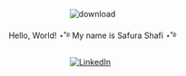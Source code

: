 <div align="center">    
  
  ![download](https://github.com/user-attachments/assets/348137d1-845e-4dc5-9364-6010188ed8a1)

  Hello, World!
  ⋆˚࿔ My name is Safura Shafi ⋆˚࿔

  [![LinkedIn](https://skillicons.dev/icons?i=linkedin)](https://www.linkedin.com/in/safura-shafi) &nbsp;
</div>

<!--
- 🔭 I’m currently working on creating a website to hold all my recipes! 
- 🌱 I’m currently learning ...
- 👯 I’m looking to collaborate on ...
- 🤔 I’m looking for help with ...
- 💬 Ask me about ...
- 📫 How to reach me: ...
- 😄 Pronouns: ...
- ⚡ Fun fact: I love reading!
-->
